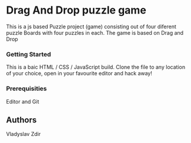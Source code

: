 # Drag And Drop puzzle game

This is a js based Puzzle project (game) consisting out of four diferent puzzle Boards with four puzzles in each. The game is based on Drag and Drop 

### Getting Started
This is a baic HTML / CSS / JavaScript build. Clone the file to any location of your choice, open in your favourite editor and hack away!

### Prerequisities
Editor and Git

## Authors

Vladyslav Zdir
